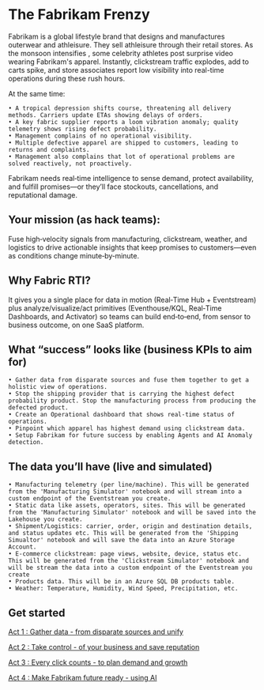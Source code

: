 # The Fabrikam Frenzy

Fabrikam is a global lifestyle brand that designs and manufactures outerwear and athleisure. They sell athleisure through their retail stores. As the monsoon intensifies , some celebrity athletes post surprise video wearing Fabrikam's apparel. Instantly, clickstream traffic explodes, add to carts spike, and store associates report low visibility into real-time operations during these rush hours.

At the same time:
	
 	• A tropical depression shifts course, threatening all delivery methods. Carriers update ETAs showing delays of orders.
	• A key fabric supplier reports a loom vibration anomaly; quality telemetry shows rising defect probability.
	• Management complains of no operational visibility.
	• Multiple defective apparel are shipped to customers, leading to returns and complaints.
	• Management also complains that lot of operational problems are solved reactively, not proactively.

Fabrikam needs real‑time intelligence to sense demand, protect availability, and fulfill promises—or they’ll face stockouts, cancellations, and reputational damage.
## Your mission (as hack teams): 
Fuse high‑velocity signals from manufacturing, clickstream, weather, and logistics to drive actionable insights that keep promises to customers—even as conditions change minute‑by‑minute.
## Why Fabric RTI? 
It gives you a single place for data in motion (Real‑Time Hub + Eventstream) plus analyze/visualize/act primitives (Eventhouse/KQL, Real‑Time Dashboards, and Activator) so teams can build end‑to‑end, from sensor to business outcome, on one SaaS platform.

## What “success” looks like (business KPIs to aim for)
	• Gather data from disparate sources and fuse them together to get a holistic view of operations.
	• Stop the shipping provider that is carrying the highest defect probability product. Stop the manufacturing process from producing the defected product.
	• Create an Operational dashboard that shows real-time status of operations.
 	• Pinpoint which apparel has highest demand using clickstream data.
	• Setup Fabrikam for future success by enabling Agents and AI Anomaly detection.

## The data you’ll have (live and simulated)
	• Manufacturing telemetry (per line/machine). This will be generated from the 'Manufacturing Simulator' notebook and will stream into a custom endpoint of the Eventstream you create.
	• Static data like assets, operators, sites. This will be generated from the 'Manufacturing Simulator' notebook and will be saved into the Lakehouse you create.
	• Shipment/Logistics: carrier, order, origin and destination details, and status updates etc. This will be generated from the 'Shipping Simualtor' notebook and will save the data into an Azure Storage Account.
	• E‑commerce clickstream: page views, website, device, status etc. This will be generated from the 'Clickstream Simulator' notebook and will be stream the data into a custom endpoint of the Eventstream you create
 	• Products data. This will be in an Azure SQL DB products table.
	• Weather: Temperature, Humidity, Wind Speed, Precipitation, etc. 
	
## Get started
[Act 1 : Gather data - from disparate sources and unify](https://github.com/L400-RTI/RTI-Hackaton/tree/main/Act%201%20-%20Gather%20data)

[Act 2 : Take control - of your business and save reputation](https://github.com/L400-RTI/RTI-Hackaton/tree/main/Act%202%20-%20Take%20control)

[Act 3 : Every click counts - to plan demand and growth](https://github.com/L400-RTI/RTI-Hackaton/tree/main/Act%203%20-%20Every%20click%20counts)

[Act 4 : Make Fabrikam future ready - using AI](https://github.com/L400-RTI/RTI-Hackaton/tree/main/Act%204%20-%20Make%20Fabrikam%20future%20ready)
